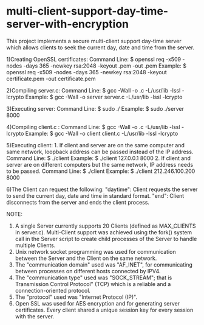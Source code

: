 # multi-client-support-day-time-server-with-encryption
This project implements a secure multi-client support day-time server which allows clients to seek the current day, date and time from the server.

1)Creating OpenSSL certificates:
	Command Line: $ openssl req -x509 -nodes -days 365 -newkey rsa:2048 -keyout <KEYFILENAME>.pem -out <CERTIFICATEFILENAME>.pem
	Example: $ openssl req -x509 -nodes -days 365 -newkey rsa:2048 -keyout certificate.pem -out certificate.pem
	
2)Compiling server.c:
	Command Line: $ gcc -Wall -o <OUTPUTFILE> <INPUTFILE>.c -L/usr/lib -lssl -lcrypto
	Example: $ gcc -Wall -o server server.c -L/usr/lib -lssl -lcrypto
	
3)Executing server:
	Command Line: $ sudo ./<FILENAME> <PORTNUMBER>
	Example: $ sudo ./server 8000
	
4)Compiling client.c :
	Command Line: $ gcc -Wall -o <OUTPUTFILE> <INPUTFILE>.c -L/usr/lib -lssl -lcrypto
	Example: $ gcc -Wall -o client client.c -L/usr/lib -lssl -lcrypto
	
5)Executing client:
	1. If client and server are on the same computer and same network, loopback address can be passed instead of the IP address.
		Command Line: $ ./client <LOOPBACKADDRESS> <PORTNUMBER>
		Example: $ ./client 127.0.0.1 8000
	2. If client and server are on different computers but the same network, IP address needs to be passed.
		Command Line: $ ./client <IPADDRESS> <PORTNUMBER>
		Example: $ ./client 212.246.100.200 8000
			
6)The Client can request the following:
	"daytime": Client requests the server to send the current day, date and time in standard format.
	"end": Client disconnects from the server and ends the client process.
	
NOTE: 
1) A single Server currently supports 20 Clients (defined as MAX_CLIENTS in server.c). Multi-Client support was achieved using the fork() system call in the Server script to create child processes
of the Server to handle multiple Clients.
2) Unix network socket programming was used for communication between the Server and the Client on the same network. 
3) The "communication domain" used was "AF_INET", for communicating between processes on different hosts connected by IPV4.  
4) The "communication type" used was "SOCK_STREAM"; that is Transmission Control Protocol" (TCP) which is a reliable and a connection-oriented protocol.
5) The "protocol" used was "Internet Protocol (IP)".
6) Open SSL was used for AES encryption and for generating server certificates. Every client shared a unique session key for every session with the server.
